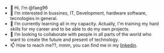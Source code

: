 - 👋 Hi, I’m @faeg96
- 👀 I’m interested in bussines, IT, Development, hardware software, tecnologies in general. 
- 🌱 I’m currently learning all in my capacity. Actually, I'm training my hard skills for my career and to be able to do my own projects.
- 💞️ I’m looking to collaborate with people in all parts of the world who want to create the future and present of technology.
- 📫 How to reach me??, mmm, you can find me in my <a href = "www.linkedin.com/in/edgarfabianguachetacordoba">linkedin</a>.

<!---
faeg96/faeg96 is a ✨ special ✨ repository because its `README.md` (this file) appears on your GitHub profile.
You can click the Preview link to take a look at your changes.
--->
